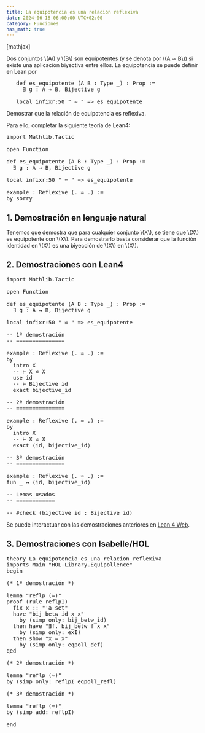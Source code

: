 ```yaml
---
title: La equipotencia es una relación reflexiva
date: 2024-06-18 06:00:00 UTC+02:00
category: Funciones
has_math: true
---
```


[mathjax]

Dos conjuntos \\(A\\) y \\(B\\) son equipotentes (y se denota por \\(A ≃ B\\)) si existe una aplicación biyectiva entre ellos. La equipotencia se puede definir en Lean por
<pre lang="lean">
   def es_equipotente (A B : Type _) : Prop :=
     ∃ g : A → B, Bijective g

   local infixr:50 " ⋍ " => es_equipotente
</pre>

Demostrar que la relación de equipotencia es reflexiva.

Para ello, completar la siguiente teoría de Lean4:

<pre lang="lean">
import Mathlib.Tactic

open Function

def es_equipotente (A B : Type _) : Prop :=
  ∃ g : A → B, Bijective g

local infixr:50 " ⋍ " => es_equipotente

example : Reflexive (. ⋍ .) :=
by sorry
</pre>
<!--more-->

<h2>1. Demostración en lenguaje natural</h2>

Tenemos que demostra que para cualquier conjunto \\(X\\), se tiene que \\(X\\) es equipotente con \\(X\\). Para demostrarlo basta considerar que la función identidad en \\(X\\) es una biyección de \\(X\\) en \\(X\\).

<h2>2. Demostraciones con Lean4</h2>

<pre lang="lean">
import Mathlib.Tactic

open Function

def es_equipotente (A B : Type _) : Prop :=
  ∃ g : A → B, Bijective g

local infixr:50 " ⋍ " => es_equipotente

-- 1ª demostración
-- ===============

example : Reflexive (. ⋍ .) :=
by
  intro X
  -- ⊢ X ⋍ X
  use id
  -- ⊢ Bijective id
  exact bijective_id

-- 2ª demostración
-- ===============

example : Reflexive (. ⋍ .) :=
by
  intro X
  -- ⊢ X ⋍ X
  exact ⟨id, bijective_id⟩

-- 3ª demostración
-- ===============

example : Reflexive (. ⋍ .) :=
fun _ ↦ ⟨id, bijective_id⟩

-- Lemas usados
-- ============

-- #check (bijective_id : Bijective id)
</pre>

Se puede interactuar con las demostraciones anteriores en [Lean 4 Web](https://live.lean-lang.org/#url=https://raw.githubusercontent.com/jaalonso/Calculemus2/main/src/La_equipotencia_es_una_relacion_reflexiva.lean).

<h2>3. Demostraciones con Isabelle/HOL</h2>

<pre lang="isar">
theory La_equipotencia_es_una_relacion_reflexiva
imports Main "HOL-Library.Equipollence"
begin

(* 1ª demostración *)

lemma "reflp (≈)"
proof (rule reflpI)
  fix x :: "'a set"
  have "bij_betw id x x"
    by (simp only: bij_betw_id)
  then have "∃f. bij_betw f x x"
    by (simp only: exI)
  then show "x ≈ x"
    by (simp only: eqpoll_def)
qed

(* 2ª demostración *)

lemma "reflp (≈)"
by (simp only: reflpI eqpoll_refl)

(* 3ª demostración *)

lemma "reflp (≈)"
by (simp add: reflpI)

end
</pre>
